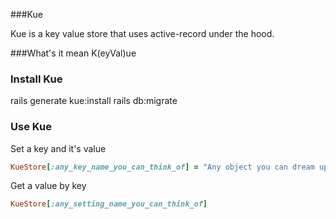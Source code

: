 ###Kue

Kue is a key value store that uses active-record under the hood.

###What's it mean
K(eyVal)ue 

### Install Kue
rails generate kue:install
rails db:migrate

### Use Kue
Set a key and it's value

```ruby
KueStore[:any_key_name_you_can_think_of] = "Any object you can dream up"
```

Get a value by key
```ruby
KueStore[:any_setting_name_you_can_think_of] 
```
